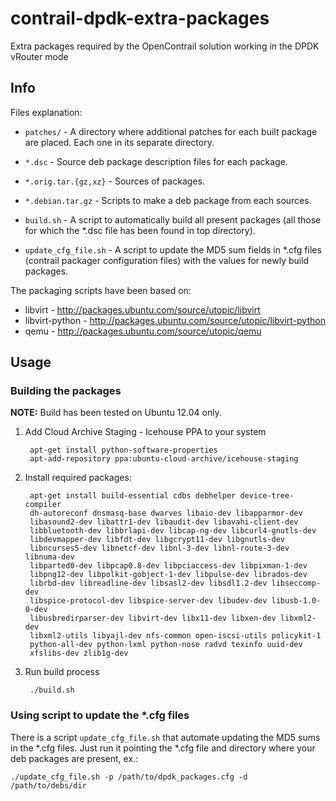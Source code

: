 # contrail-dpdk-extra-packages

Extra packages required by the OpenContrail solution working in the DPDK
vRouter mode

## Info

Files explanation:

* `patches/` - A directory where additional patches for each built package are
  placed. Each one in its separate directory.

* `*.dsc` - Source deb package description files for each package.

* `*.orig.tar.{gz,xz}` - Sources of packages.

* `*.debian.tar.gz` - Scripts to make a deb package from each sources.

* `build.sh` - A script to automatically build all present packages (all those
  for which the \*.dsc file has been found in top directory).

* `update_cfg_file.sh` - A script to update the MD5 sum fields in \*.cfg files
  (contrail packager configuration files) with the values for newly build
  packages. 

The packaging scripts have been based on:

* libvirt - http://packages.ubuntu.com/source/utopic/libvirt
* libvirt-python - http://packages.ubuntu.com/source/utopic/libvirt-python
* qemu - http://packages.ubuntu.com/source/utopic/qemu

## Usage

### Building the packages

**NOTE:** Build has been tested on Ubuntu 12.04 only.

1. Add Cloud Archive Staging - Icehouse PPA to your system

        apt-get install python-software-properties
        apt-add-repository ppa:ubuntu-cloud-archive/icehouse-staging

1. Install required packages:

        apt-get install build-essential cdbs debhelper device-tree-compiler
        dh-autoreconf dnsmasq-base dwarves libaio-dev libapparmor-dev
        libasound2-dev libattr1-dev libaudit-dev libavahi-client-dev
        libbluetooth-dev libbrlapi-dev libcap-ng-dev libcurl4-gnutls-dev
        libdevmapper-dev libfdt-dev libgcrypt11-dev libgnutls-dev
        libncurses5-dev libnetcf-dev libnl-3-dev libnl-route-3-dev libnuma-dev
        libparted0-dev libpcap0.8-dev libpciaccess-dev libpixman-1-dev
        libpng12-dev libpolkit-gobject-1-dev libpulse-dev librados-dev
        librbd-dev libreadline-dev libsasl2-dev libsdl1.2-dev libseccomp-dev
        libspice-protocol-dev libspice-server-dev libudev-dev libusb-1.0-0-dev
        libusbredirparser-dev libvirt-dev libx11-dev libxen-dev libxml2-dev
        libxml2-utils libyajl-dev nfs-common open-iscsi-utils policykit-1
        python-all-dev python-lxml python-nose radvd texinfo uuid-dev
        xfslibs-dev zlib1g-dev 

1. Run build process

        ./build.sh

### Using script to update the \*.cfg files

There is a script `update_cfg_file.sh` that automate updating the MD5 sums
in the \*.cfg files. Just run it pointing the \*.cfg file and directory where
your deb packages are present, ex.:

    ./update_cfg_file.sh -p /path/to/dpdk_packages.cfg -d /path/to/debs/dir

